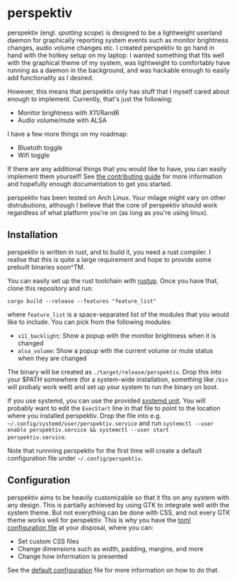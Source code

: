 # perspektiv

perspektiv (engl. _spotting scope_) is designed to be a lightweight userland
daemon for graphically reporting system events such as monitor brightness
changes, audio volume changes etc. I created perspektiv to go hand in hand with
the hotkey setup on my laptop: I wanted something that fits well with the
graphical theme of my system, was lightweight to comfortably have running as a
daemon in the background, and was hackable enough to easily add functionality as
I desired.

However, this means that perspektiv only has stuff that I myself cared about
enough to implement. Currently, that's just the following:
- Monitor brightness with X11/RandR
- Audio volume/mute with ALSA

I have a few more things on my roadmap:
- Bluetoth toggle
- Wifi toggle

If there are any additional things that you would like to have, you can easily
implement them yourself! See [the contributing guide](CONTRIBUTING.md) for more
information and hopefully enough documentation to get you started.

perspektiv has been tested on Arch Linux. Your milage might vary on other
distrubutions, although I believe that the core of perspektiv should work
regardless of what platform you're on (as long as you're using linux).

## Installation

perspektiv is written in rust, and to build it, you need a rust compiler. I
realise that this is quite a large requirement and hope to provide some prebuilt
binaries soon^TM.

You can easily set up the rust toolchain with [rustup](https://rustup.rs). Once
you have that, clone this repository and run:

```shell
cargo build --release --features "feature_list"
```

where `feature_list` is a space-separated list of the modules that you would
like to include. You can pick from the following modules:

- `x11_backlight`: Show a popup with the monitor brightness when it is changed
- `alsa_volume`: Show a popup with the current volume or mute status when they
  are changed
  
The binary will be created as `./target/release/perspektiv`. Drop this into your
$PATH somewhere (for a system-wide installation, something like `/bin` will
probaly work well) and set up your system to run the binary on boot.

If you use systemd, you can use the provided [systemd unit](perspektiv.service).
You will probably want to edit the `ExecStart` line in that file to point to the
location where you installed perspektiv. Drop the file into e.g.
`~/.config/systemd/user/perspektiv.service` and run `systemctl --user enable
perspektiv.service && systemctl --user start perspektiv.service`.

Note that runnning perspektiv for the first time will create a default
configuration file under `~/.config/perspektiv`.

## Configuration

perspektiv aims to be heavily customizable so that it fits on any system with
any design. This is partially achieved by using GTK to integrate well with the
system theme. But not everything can be done with CSS, and not every GTK theme
works well for perspektiv. This is why you have the [toml
configuration file][0] at your disposal, where you can:
- Set custom CSS files
- Change dimensions such as width, padding, margins, and more
- Change how information is presented

See the [default configuration][0] file for more information on how
to do that.

[0]: default.toml
